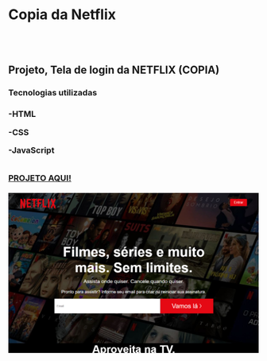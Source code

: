 <h1>Copia da Netflix</h1>
<br>
<br>
<h2>Projeto, Tela de login da NETFLIX (COPIA)</h2>


<h3>Tecnologias utilizadas<h3>
<p>-HTML</p>
<p>-CSS</p>
<p>-JavaScript</p>
<br>
<a href="https://edivilhian-h.github.io/Copia-Netflix/">PROJETO AQUI!</a>
<br>

<br>
<img src="https://github.com/Edivilhian-H/Copia-Netflix/blob/main/img/img-do-projeto/desktop.png?raw=true"/>
<br>
